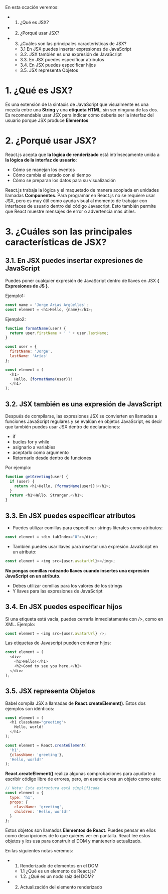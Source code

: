 En esta ocación veremos:
- 1. ¿Qué es JSX?
- 2. ¿Porqué usar JSX?
- 3. ¿Cuáles son las principales características de JSX?
  - 3.1 En JSX puedes insertar expresiones de JavaScript
  - 3.2. JSX también es una expresión de JavaScript
  - 3.3. En JSX puedes especificar atributos
  - 3.4. En JSX puedes especificar hijos
  - 3.5. JSX representa Objetos


# 1. ¿Qué es JSX?

Es una extensión de la sintaxis de JavaScript que visualmente es una mezcla entre una **String** y una **etiqueta HTML**, sin ser ninguna de las dos.
Es recomendable usar JSX para indicar cómo debería ser la interfaz del usuario porque JSX produce **Elementos**

# 2. ¿Porqué usar JSX?

React.js acepta que **la lógica de renderizado** está intrínsecamente unida a **la lógica de la interfaz de usuario**: 

- Cómo se manejan los eventos
- Cómo cambia el estado con el tiempo
- Cómo se preparan los datos para su visualización

React.js trabaja la lógica y el maquetado de manera acoplada en unidades llamadas **Componentes**. 
Para programar en React.js no se requiere usar JSX, pero es muy útil como ayuda visual al momento de trabajar con interfaces de usuario dentro del código Javascript.
Esto también permite que React muestre mensajes de error o advertencia más útiles.

# 3. ¿Cuáles son las principales características de JSX?

## 3.1. En JSX puedes insertar expresiones de JavaScript

Puedes poner cualquier expresión de JavaScript dentro de llaves en JSX  **{ Expresiones de JS }**.


Ejemplo1:
```js
const name = 'Jorge Arias Argüelles';
const element = <h1>Hello, {name}</h1>;
```
Ejemplo2:
```js
function formatName(user) {
  return user.firstName + ' ' + user.lastName;
}

const user = {
  firstName: 'Jorge',
  lastName: 'Arias'
};

const element = (
  <h1>
    Hello, {formatName(user)}!
  </h1>
);
```

## 3.2. JSX también es una expresión de JavaScript

Después de compilarse, las expresiones JSX se convierten en llamadas a funciones JavaScript regulares y se evalúan en objetos JavaScript, es decir que también puedes usar JSX dentro de declaraciones:
- if
- bucles for y while
- asignarlo a variables
- aceptarlo como argumento
- Retornarlo desde dentro de funciones


Por ejemplo: 

```js
function getGreeting(user) {
  if (user) {
    return <h1>Hello, {formatName(user)}!</h1>;
  }
  return <h1>Hello, Stranger.</h1>;
}
```

## 3.3. En JSX puedes especificar atributos

- Puedes utilizar comillas para especificar strings literales como atributos:
```js
const element = <div tabIndex="0"></div>;
```
- También puedes usar llaves para insertar una expresión JavaScript en un atributo:
```js
const element = <img src={user.avatarUrl}></img>;
```

**No pongas comillas rodeando llaves cuando insertes una expresión JavaScript en un atributo.**

- Debes utilizar comillas para los valores de los strings
- Y llaves para las expresiones de JavaScript

## 3.4. En JSX puedes especificar hijos
Si una etiqueta está vacía, puedes cerrarla inmediatamente con />, como en XML.
Ejemplo:
```js
const element = <img src={user.avatarUrl} />;
```

Las etiquetas de Javascript pueden contener hijos:

```js
const element = (
  <div>
    <h1>Hello!</h1>
    <h2>Good to see you here.</h2>
  </div>
);
```

## 3.5. JSX representa Objetos

Babel compila JSX a llamadas de **React.createElement()**.
Estos dos ejemplos son idénticos:

```js
const element = (
  <h1 className="greeting">
    Hello, world!
  </h1>
);
```

```js
const element = React.createElement(
  'h1',
  {className: 'greeting'},
  'Hello, world!'
);
```

**React.createElement()** realiza algunas comprobaciones para ayudarte a escribir código libre de errores, pero, en esencia crea un objeto como este:

```js
// Nota: Esta estructura está simplificada
const element = {
  type: 'h1',
  props: {
    className: 'greeting',
    children: 'Hello, world!'
  }
};
```

Estos objetos son llamados **Elementos de React**. Puedes pensar en ellos como descripciones de lo que quieres ver en pantalla. React lee estos objetos y los usa para construir el DOM y mantenerlo actualizado.


En las siguientes notas veremos:
- 1. Renderizado de elementos en el DOM
  - 1.1 ¿Qué es un elemento de React.js?
  - 1.2. ¿Qué es un nodo raíz del DOM?
- 2. Actualización del elemento renderizado